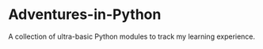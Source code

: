 Adventures-in-Python
====================

A collection of ultra-basic Python modules to track my learning experience.
